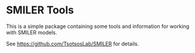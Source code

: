 # SMILER Tools

This is a simple package containing some tools and information for working with SMILER models.

See https://github.com/TsotsosLab/SMILER for details.

